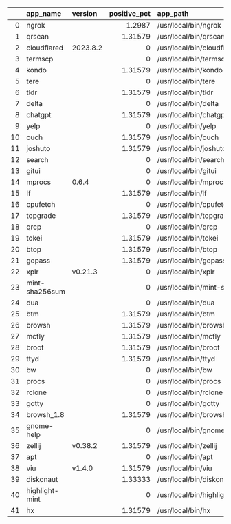 |    | app_name       | version   |   positive_pct | app_path                                | app_url   |
|---:|:---------------|:----------|---------------:|:----------------------------------------|:----------|
|  0 | ngrok          |           |        1.2987  | /usr/local/bin/ngrok                    |           |
|  1 | qrscan         |           |        1.31579 | /usr/local/bin/qrscan                   |           |
|  2 | cloudflared    | 2023.8.2  |        0       | /usr/local/bin/cloudflared              |           |
|  3 | termscp        |           |        0       | /usr/local/bin/termscp                  |           |
|  4 | kondo          |           |        1.31579 | /usr/local/bin/kondo                    |           |
|  5 | tere           |           |        0       | /usr/local/bin/tere                     |           |
|  6 | tldr           |           |        1.31579 | /usr/local/bin/tldr                     |           |
|  7 | delta          |           |        0       | /usr/local/bin/delta                    |           |
|  8 | chatgpt        |           |        1.31579 | /usr/local/bin/chatgpt                  |           |
|  9 | yelp           |           |        0       | /usr/local/bin/yelp                     |           |
| 10 | ouch           |           |        1.31579 | /usr/local/bin/ouch                     |           |
| 11 | joshuto        |           |        1.31579 | /usr/local/bin/joshuto                  |           |
| 12 | search         |           |        0       | /usr/local/bin/search                   |           |
| 13 | gitui          |           |        0       | /usr/local/bin/gitui                    |           |
| 14 | mprocs         | 0.6.4     |        0       | /usr/local/bin/mprocs                   |           |
| 15 | lf             |           |        1.31579 | /usr/local/bin/lf                       |           |
| 16 | cpufetch       |           |        0       | /usr/local/bin/cpufetch                 |           |
| 17 | topgrade       |           |        1.31579 | /usr/local/bin/topgrade                 |           |
| 18 | qrcp           |           |        0       | /usr/local/bin/qrcp                     |           |
| 19 | tokei          |           |        1.31579 | /usr/local/bin/tokei                    |           |
| 20 | btop           |           |        1.31579 | /usr/local/bin/btop                     |           |
| 21 | gopass         |           |        1.31579 | /usr/local/bin/gopass                   |           |
| 22 | xplr           | v0.21.3   |        0       | /usr/local/bin/xplr                     |           |
| 23 | mint-sha256sum |           |        0       | /usr/local/bin/mint-sha256sum           |           |
| 24 | dua            |           |        0       | /usr/local/bin/dua                      |           |
| 25 | btm            |           |        1.31579 | /usr/local/bin/btm                      |           |
| 26 | browsh         |           |        1.31579 | /usr/local/bin/browsh                   |           |
| 27 | mcfly          |           |        1.31579 | /usr/local/bin/mcfly                    |           |
| 28 | broot          |           |        1.31579 | /usr/local/bin/broot                    |           |
| 29 | ttyd           |           |        1.31579 | /usr/local/bin/ttyd                     |           |
| 30 | bw             |           |        0       | /usr/local/bin/bw                       |           |
| 31 | procs          |           |        0       | /usr/local/bin/procs                    |           |
| 32 | rclone         |           |        0       | /usr/local/bin/rclone                   |           |
| 33 | gotty          |           |        0       | /usr/local/bin/gotty                    |           |
| 34 | browsh_1.8     |           |        1.31579 | /usr/local/bin/browsh_1.8.2_linux_amd64 |           |
| 35 | gnome-help     |           |        0       | /usr/local/bin/gnome-help               |           |
| 36 | zellij         | v0.38.2   |        1.31579 | /usr/local/bin/zellij                   |           |
| 37 | apt            |           |        0       | /usr/local/bin/apt                      |           |
| 38 | viu            | v1.4.0    |        1.31579 | /usr/local/bin/viu                      |           |
| 39 | diskonaut      |           |        1.33333 | /usr/local/bin/diskonaut                |           |
| 40 | highlight-mint |           |        0       | /usr/local/bin/highlight-mint           |           |
| 41 | hx             |           |        1.31579 | /usr/local/bin/hx                       |           |